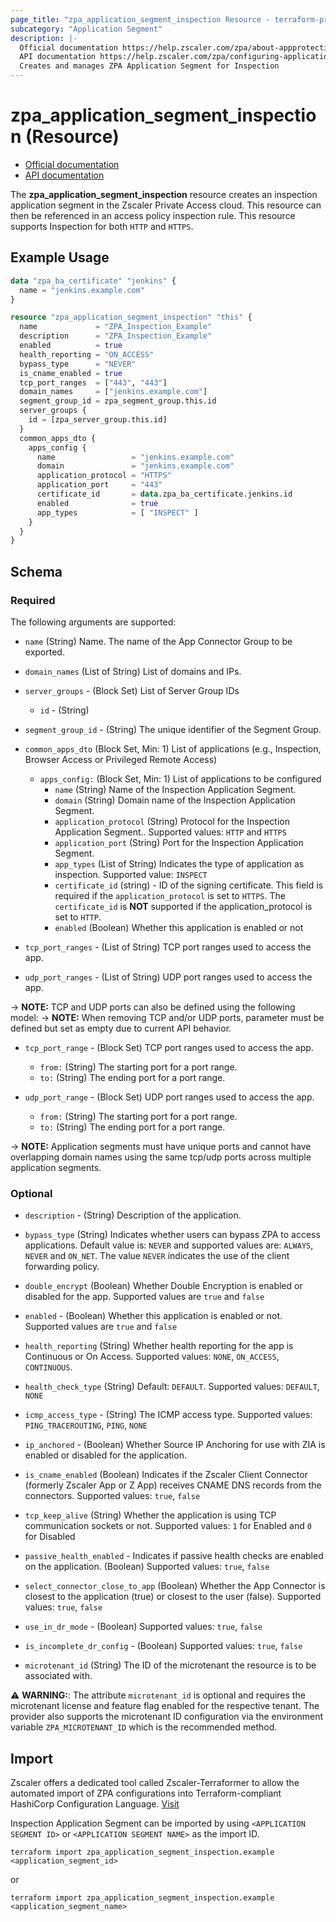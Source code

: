 ```yaml
---
page_title: "zpa_application_segment_inspection Resource - terraform-provider-zpa"
subcategory: "Application Segment"
description: |-
  Official documentation https://help.zscaler.com/zpa/about-appprotection-applications
  API documentation https://help.zscaler.com/zpa/configuring-application-segments-using-api
  Creates and manages ZPA Application Segment for Inspection
---
```


# zpa_application_segment_inspection (Resource)

* [Official documentation](https://help.zscaler.com/zpa/about-appprotection-applications)
* [API documentation](https://help.zscaler.com/zpa/configuring-application-segments-using-api)

The **zpa_application_segment_inspection** resource creates an inspection application segment in the Zscaler Private Access cloud. This resource can then be referenced in an access policy inspection rule. This resource supports Inspection for both `HTTP` and `HTTPS`.

## Example Usage

```terraform
data "zpa_ba_certificate" "jenkins" {
  name = "jenkins.example.com"
}

resource "zpa_application_segment_inspection" "this" {
  name             = "ZPA_Inspection_Example"
  description      = "ZPA_Inspection_Example"
  enabled          = true
  health_reporting = "ON_ACCESS"
  bypass_type      = "NEVER"
  is_cname_enabled = true
  tcp_port_ranges  = ["443", "443"]
  domain_names     = ["jenkins.example.com"]
  segment_group_id = zpa_segment_group.this.id
  server_groups {
    id = [zpa_server_group.this.id]
  }
  common_apps_dto {
    apps_config {
      name                 = "jenkins.example.com"
      domain               = "jenkins.example.com"
      application_protocol = "HTTPS"
      application_port     = "443"
      certificate_id       = data.zpa_ba_certificate.jenkins.id
      enabled              = true
      app_types            = [ "INSPECT" ]
    }
  }
}
```

## Schema

### Required

The following arguments are supported:

- `name` (String) Name. The name of the App Connector Group to be exported.
- `domain_names` (List of String) List of domains and IPs.
- `server_groups` - (Block Set) List of Server Group IDs
  - `id` - (String)

- `segment_group_id` - (String) The unique identifier of the Segment Group.
- `common_apps_dto` (Block Set, Min: 1) List of applications (e.g., Inspection, Browser Access or Privileged Remote Access)
  - `apps_config:` (Block Set, Min: 1) List of applications to be configured
    - `name` (String) Name of the Inspection Application Segment.
    - `domain` (String) Domain name of the Inspection Application Segment.
    - `application_protocol` (String) Protocol for the Inspection Application Segment.. Supported values: `HTTP` and `HTTPS`
    - `application_port` (String) Port for the Inspection Application Segment.
    - `app_types` (List of String) Indicates the type of application as inspection. Supported value: `INSPECT`
    - `certificate_id` (string) - ID of the signing certificate. This field is required if the ``application_protocol`` is set to `HTTPS`. The ``certificate_id`` is **NOT** supported if the application_protocol is set to `HTTP`.
    - `enabled` (Boolean) Whether this application is enabled or not
- `tcp_port_ranges` - (List of String) TCP port ranges used to access the app.
- `udp_port_ranges` - (List of String) UDP port ranges used to access the app.

-> **NOTE:**  TCP and UDP ports can also be defined using the following model:
-> **NOTE:** When removing TCP and/or UDP ports, parameter must be defined but set as empty due to current API behavior.

- `tcp_port_range` - (Block Set) TCP port ranges used to access the app.
  - `from:` (String) The starting port for a port range.
  - `to:` (String) The ending port for a port range.

- `udp_port_range` - (Block Set) UDP port ranges used to access the app.
  - `from:` (String) The starting port for a port range.
  - `to:` (String) The ending port for a port range.

-> **NOTE:** Application segments must have unique ports and cannot have overlapping domain names using the same tcp/udp ports across multiple application segments.

### Optional

- `description` - (String) Description of the application.
- `bypass_type` (String) Indicates whether users can bypass ZPA to access applications. Default value is: `NEVER` and supported values are: `ALWAYS`, `NEVER` and `ON_NET`. The value `NEVER` indicates the use of the client forwarding policy.
- `double_encrypt` (Boolean) Whether Double Encryption is enabled or disabled for the app. Supported values are `true` and `false`
- `enabled` - (Boolean) Whether this application is enabled or not. Supported values are `true` and `false`
- `health_reporting` (String) Whether health reporting for the app is Continuous or On Access. Supported values: `NONE`, `ON_ACCESS`, `CONTINUOUS`.
- `health_check_type` (String) Default: `DEFAULT`. Supported values: `DEFAULT`, `NONE`
- `icmp_access_type` - (String) The ICMP access type. Supported values: `PING_TRACEROUTING`, `PING`, `NONE`
- `ip_anchored` - (Boolean) Whether Source IP Anchoring for use with ZIA is enabled or disabled for the application.
- `is_cname_enabled` (Boolean) Indicates if the Zscaler Client Connector (formerly Zscaler App or Z App) receives CNAME DNS records from the connectors. Supported values: `true`, `false`
- `tcp_keep_alive` (String) Whether the application is using TCP communication sockets or not. Supported values: ``1`` for Enabled and ``0`` for Disabled
- `passive_health_enabled` - Indicates if passive health checks are enabled on the application. (Boolean) Supported values: `true`, `false`

- `select_connector_close_to_app` (Boolean) Whether the App Connector is closest to the application (true) or closest to the user (false). Supported values: `true`, `false`

- `use_in_dr_mode` - (Boolean) Supported values: `true`, `false`
- `is_incomplete_dr_config` - (Boolean) Supported values: `true`, `false`
- `microtenant_id` (String) The ID of the microtenant the resource is to be associated with.

⚠️ **WARNING:**: The attribute ``microtenant_id`` is optional and requires the microtenant license and feature flag enabled for the respective tenant. The provider also supports the microtenant ID configuration via the environment variable `ZPA_MICROTENANT_ID` which is the recommended method.

## Import

Zscaler offers a dedicated tool called Zscaler-Terraformer to allow the automated import of ZPA configurations into Terraform-compliant HashiCorp Configuration Language.
[Visit](https://github.com/zscaler/zscaler-terraformer)

Inspection Application Segment can be imported by using `<APPLICATION SEGMENT ID>` or `<APPLICATION SEGMENT NAME>` as the import ID.

```shell
terraform import zpa_application_segment_inspection.example <application_segment_id>
```

or

```shell
terraform import zpa_application_segment_inspection.example <application_segment_name>
```
